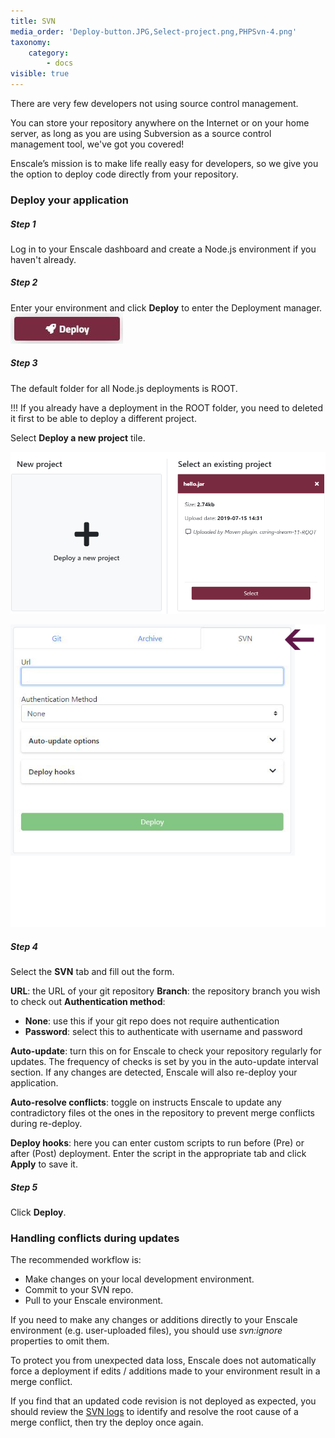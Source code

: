 ```yaml
---
title: SVN
media_order: 'Deploy-button.JPG,Select-project.png,PHPSvn-4.png'
taxonomy:
    category:
        - docs
visible: true
---
```


There are very few developers not using source control management.

You can store your repository anywhere on the Internet or on your home server, as long as you are using Subversion as a source control management tool, we've got you covered!

Enscale’s mission is to make life really easy for developers, so we give you the option to deploy code directly from your repository.

### Deploy your application

##### Step 1

Log in to your Enscale dashboard and create a Node.js environment if you haven't already.

##### Step 2

Enter your environment and click **Deploy** to enter the Deployment manager.
![](Deploy-button.JPG)

##### Step 3

The default folder for all Node.js deployments is ROOT.

!!! If you already have a deployment in the ROOT folder, you need to deleted it first to be able to deploy a different project.

Select **Deploy a new project** tile.

![](Select-project.png)

![image alt=float-right](PHPSvn-4.png)
##### Step 4

Select the **SVN** tab and fill out the form.

**URL**: the URL of your git repository
**Branch**: the repository branch you wish to check out
**Authentication method**:
* **None**: use this if your git repo does not require authentication
* **Password**: select this to authenticate with username and password

**Auto-update**: turn this on for Enscale to check your repository regularly for updates. The frequency of checks is set by you in the auto-update interval section. If any changes are detected, Enscale will also re-deploy your application.

**Auto-resolve conflicts**: toggle on instructs Enscale to update any contradictory files ot the ones in the repository to prevent merge conflicts during re-deploy.

**Deploy hooks**: here you can enter custom scripts to run before (Pre) or after (Post) deployment. Enter the script in the appropriate tab and click **Apply** to save it.

##### Step 5

Click **Deploy**.

### Handling conflicts during updates

The recommended workflow is:
* Make changes on your local development environment.
* Commit to your SVN repo.
* Pull to your Enscale environment.

If you need to make any changes or additions directly to your Enscale environment (e.g. user-uploaded files), you should use *svn:ignore* properties to omit them.

To protect you from unexpected data loss, Enscale does not automatically force a deployment if edits / additions made to your environment result in a merge conflict.

If you find that an updated code revision is not deployed as expected, you should review the [SVN logs](/troubleshooting/log-files/gitsvn-logs) to identify and resolve the root cause of a merge conflict, then try the deploy once again.
